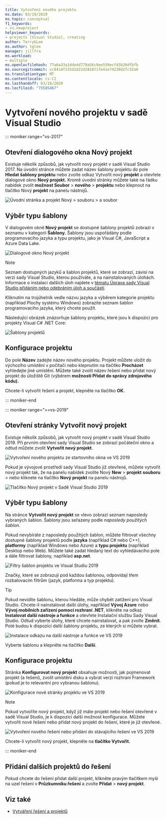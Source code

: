 ```yaml
---
title: Vytvoření nového projektu
ms.date: 03/19/2019
ms.topic: conceptual
f1_keywords:
- vs.newproject
helpviewer_keywords:
- projects [Visual Studio], creating
author: TerryGLee
ms.author: tglee
manager: jillfra
ms.workload:
- multiple
ms.openlocfilehash: 77a6a33a1dde4d779a56c9ee559ecfd3b20dfbfb
ms.sourcegitcommit: cc841df335d1d22d281871fe41e74238d2fc52a6
ms.translationtype: MT
ms.contentlocale: cs-CZ
ms.lasthandoff: 03/18/2020
ms.locfileid: "75585467"
---
```

# <a name="create-a-new-project-in-visual-studio"></a>Vytvoření nového projektu v sadě Visual Studio

::: moniker range="vs-2017"

## <a name="open-the-new-project-dialog"></a>Otevření dialogového okna Nový projekt

Existuje několik způsobů, jak vytvořit nový projekt v sadě Visual Studio 2017. Na úvodní stránce můžete zadat název šablony projektu do pole **Hledat šablony projektu** nebo zvolte odkaz Vytvořit nový **projekt** a otevřete dialogové okno **Nový projekt.** Kromě úvodní stránky můžete také na řádku nabídek zvolit **možnost Soubor** > **nového** > **projektu** nebo klepnout na tlačítko Nový **projekt** na panelu nástrojů.

![Úvodní stránka a projekt Nový > souboru > a soubor](./media/vside-newproject1.png)

## <a name="select-a-template-type"></a>Výběr typu šablony

V dialogovém okně **Nový projekt** se dostupné šablony projektů zobrazí v seznamu v kategorii **Šablony.** Šablony jsou uspořádány podle programovacího jazyka a typu projektu, jako je Visual C#, JavaScript a Azure Data Lake.

![Dialogové okno Nový projekt](./media/vside-newproject-templates-list.png)

> [!NOTE]
> Seznam dostupných jazyků a šablon projektů, které se zobrazí, závisí na verzi sady Visual Studio, kterou používáte, a na nainstalovaných úlohách. Informace o instalaci dalších úloh najdete v [tématu Úprava sady Visual Studio přidáním nebo odebráním úloh a součástí](../install/modify-visual-studio.md).

Kliknutím na trojúhelník vedle názvu jazyka a výběrem kategorie projektu (například Plochy systému Windows) zobrazíte seznam šablon programovacího jazyka, který chcete použít.

Následující obrázek znázorňuje šablony projektu, které jsou k dispozici pro projekty Visual C# .NET Core:

![Šablony projektů](./media/new-project-dialog-net-core.png)

## <a name="configure-your-project"></a>Konfigurace projektu

Do pole **Název** zadejte název nového projektu. Projekt můžete uložit do výchozího umístění v počítači nebo klepnutím na tlačítko **Procházet** vyhledejte jiné umístění. Můžete také zvolit název řešení nebo přidat nový projekt do úložiště Git (výběrem **možnosti Přidat do správy zdrojového kódu).**

Chcete-li vytvořit řešení a projekt, klepněte na tlačítko **OK.**

::: moniker-end

::: moniker range=">=vs-2019"

## <a name="open-the-create-a-new-project-page"></a>Otevření stránky Vytvořit nový projekt

Existuje několik způsobů, jak vytvořit nový projekt v sadě Visual Studio 2019. Při prvním otevření sady Visual Studio se zobrazí počáteční okno a odtud můžete zvolit **Vytvořit nový projekt**.

![Vytvoření nového projektu ze startovního okna ve VS 2019](media/vs-2019/start-window-create-new-project.png)

Pokud je vývojové prostředí sady Visual Studio již otevřené, můžete vytvořit nový projekt tak, že na panelu nabídek zvolíte Nový **New** > **projekt** **souboru** > nebo kliknete na tlačítko **Nový projekt** na panelu nástrojů.

![Tlačítko Nový projekt v Sadě Visual Studio 2019](media/vs-2019/new-project-button.png)

## <a name="select-a-template-type"></a>Výběr typu šablony

Na stránce **Vytvořit nový projekt** se vlevo zobrazí seznam naposledy vybraných šablon. Šablony jsou seřazeny podle *naposledy použitých šablon*.

Pokud nevybíráte z naposledy použitých šablon, můžete filtrovat všechny dostupné šablony projektů podle **jazyka** (například C# nebo C++), **platformy** (například Windows nebo Azure) a **typu projektu** (například Desktop nebo Web). Můžete také zadat hledaný text do vyhledávacího pole a dále filtrovat šablony, například **asp.net**.

![Filtry šablon projektu ve Visual Studiu 2019](media/vs-2019/create-new-project-filters.png)

Značky, které se zobrazují pod každou šablonou, odpovídají třem rozbalovacím filtrům (jazyk, platforma a typ projektu).

> [!TIP]
> Pokud nevidíte šablonu, kterou hledáte, může chybět zatížení pro Visual Studio. Chcete-li nainstalovat další úlohy, například **Vývoj Azure** nebo **Vývoj mobilních zařízení pomocí rozhraní .NET**, klikněte na odkaz **Instalovat další nástroje a funkce** a otevřete Instalační službu Sady Visual Studio. Odtud vyberte úlohy, které chcete nainstalovat, a pak zvolte **Změnit**. Poté budou k dispozici další šablony projektu, ze kterých si můžete vybrat.
>
> ![Instalace odkazu na další nástroje a funkce ve VS 2019](media/vs-2019/install-more-tools-features.png)

Vyberte šablonu a klepněte na tlačítko **Další**.

## <a name="configure-your-project"></a>Konfigurace projektu

Stránka **Konfigurovat nový projekt** obsahuje možnosti, jak pojmenovat projekt (a řešení), zvolit umístění disku a vybrat verzi rozhraní Framework (pokud je to relevantní pro vybranou šablonu).

![Konfigurace nové stránky projektu ve VS 2019](media/vs-2019/configure-new-project.png)

> [!NOTE]
> Pokud vytvoříte nový projekt, když již máte projekt nebo řešení otevřené v sadě Visual Studio, je k dispozici další možnost konfigurace. Můžete vytvořit nové řešení nebo přidat nový projekt do řešení, které je již otevřené.
>
> ![Vytvoření nového řešení nebo přidání do stávajícího řešení ve VS 2019](media/vs-2019/configure-new-project-solution.png)

Chcete-li vytvořit nový projekt, klepněte na **tlačítko Vytvořit.**

::: moniker-end

## <a name="add-additional-projects-to-a-solution"></a>Přidání dalších projektů do řešení

Pokud chcete do řešení přidat další projekt, klikněte pravým tlačítkem myši na uzel řešení v **Průzkumníku řešení** a zvolte **Přidat** > **nový projekt**.

## <a name="see-also"></a>Viz také

- [Vytváření řešení a projektů](creating-solutions-and-projects.md)
